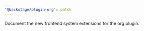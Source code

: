 ```yaml
---
'@backstage/plugin-org': patch
---
```


Document the new frontend system extensions for the org plugin.
